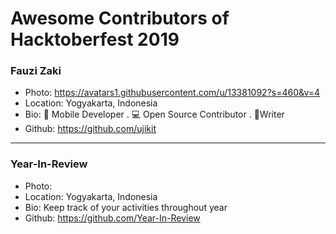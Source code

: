 # Awesome Contributors of Hacktoberfest 2019

### Fauzi Zaki
- Photo: https://avatars1.githubusercontent.com/u/13381092?s=460&v=4
- Location: Yogyakarta, Indonesia
- Bio: 📱 Mobile Developer . 💻 Open Source Contributor . 📝Writer
- Github: https://github.com/ujikit

-----------

### Year-In-Review
- Photo: 
- Location: Yogyakarta, Indonesia
- Bio: Keep track of your activities throughout year
- Github: https://github.com/Year-In-Review
